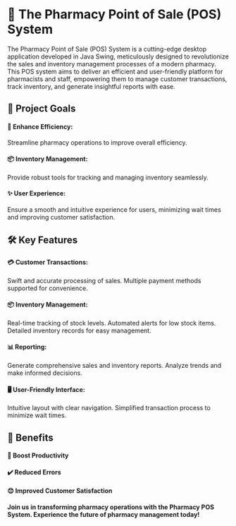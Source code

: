 # 🚀 The Pharmacy Point of Sale (POS) System 
The Pharmacy Point of Sale (POS) System is a cutting-edge desktop application developed in Java Swing, meticulously designed to revolutionize the sales and inventory management processes of a modern pharmacy. This POS system aims to deliver an efficient and user-friendly platform for pharmacists and staff, empowering them to manage customer transactions, track inventory, and generate insightful reports with ease.

## 🎯 Project Goals
#### 💊 Enhance Efficiency: 
Streamline pharmacy operations to improve overall efficiency.
#### 📦 Inventory Management: 
Provide robust tools for tracking and managing inventory seamlessly.
#### ✨ User Experience: 
Ensure a smooth and intuitive experience for users, minimizing wait times and improving customer satisfaction.

## 🛠️ Key Features
#### 💳 Customer Transactions:
Swift and accurate processing of sales.
Multiple payment methods supported for convenience.
#### 📦 Inventory Management:
Real-time tracking of stock levels.
Automated alerts for low stock items.
Detailed inventory records for easy management.
#### 📊 Reporting:
Generate comprehensive sales and inventory reports.
Analyze trends and make informed decisions.
#### 🖥️ User-Friendly Interface:
Intuitive layout with clear navigation.
Simplified transaction process to minimize wait times.

## 🚀 Benefits
#### 💼 Boost Productivity
#### ✔️ Reduced Errors
#### 😊 Improved Customer Satisfaction

#### Join us in transforming pharmacy operations with the Pharmacy POS System. Experience the future of pharmacy management today!
